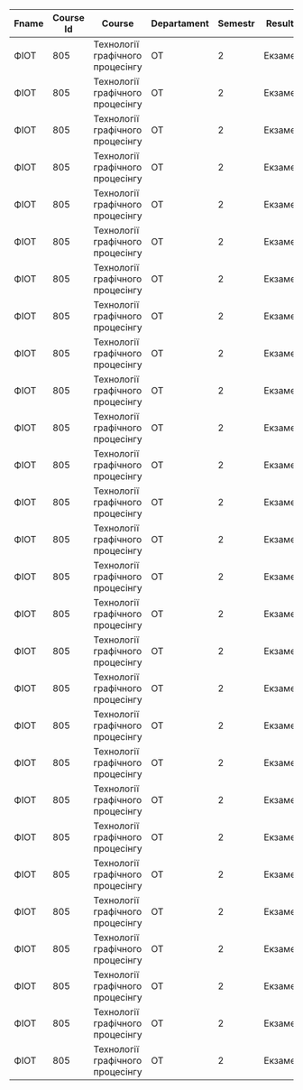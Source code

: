 ﻿| Fname | Course Id | Course                           | Departament | Semestr | Results | Level | Group   | Trainform | Student                           |
|-------|-----------|----------------------------------|-------------|---------|---------|-------|---------|-----------|-----------------------------------|
| ФІОТ  | 805       | Технології графічного процесінгу | ОТ          | 2       | Екзамен | 2     | ІА-21мп | Очна      | Бабанський Олександр Олексійович  |
| ФІОТ  | 805       | Технології графічного процесінгу | ОТ          | 2       | Екзамен | 2     | ІА-21мп | Очна      | Заславський Владислав Віталійович |
| ФІОТ  | 805       | Технології графічного процесінгу | ОТ          | 2       | Екзамен | 2     | ІА-21мп | Очна      | Кобук Назар Артурович             |
| ФІОТ  | 805       | Технології графічного процесінгу | ОТ          | 2       | Екзамен | 2     | ІК-21мп | Очна      | Авраменко Євгеній Сергійович      |
| ФІОТ  | 805       | Технології графічного процесінгу | ОТ          | 2       | Екзамен | 2     | ІМ-21мн | Очна      | Богаченко Сергій Володимирович    |
| ФІОТ  | 805       | Технології графічного процесінгу | ОТ          | 2       | Екзамен | 2     | ІМ-21мн | Очна      | Колмагін Даніл Олексійович        |
| ФІОТ  | 805       | Технології графічного процесінгу | ОТ          | 2       | Екзамен | 2     | ІМ-21мн | Очна      | Шмалько Богдан Ігорович           |
| ФІОТ  | 805       | Технології графічного процесінгу | ОТ          | 2       | Екзамен | 2     | ІМ-21мн | Очна      | Бурдейний Володимир Олексійович   |
| ФІОТ  | 805       | Технології графічного процесінгу | ОТ          | 2       | Екзамен | 2     | ІМ-21мн | Очна      | Коломієць Євгенія Валеріївна      |
| ФІОТ  | 805       | Технології графічного процесінгу | ОТ          | 2       | Екзамен | 2     | ІМ-21мн | Очна      | Лисенко Олег Олегович             |
| ФІОТ  | 805       | Технології графічного процесінгу | ОТ          | 2       | Екзамен | 2     | ІМ-21мн | Очна      | Шахова Поліна Миколаївна          |
| ФІОТ  | 805       | Технології графічного процесінгу | ОТ          | 2       | Екзамен | 2     | ІМ-21мп | Очна      | Головко Андрій Андрійович         |
| ФІОТ  | 805       | Технології графічного процесінгу | ОТ          | 2       | Екзамен | 2     | ІМ-21мп | Очна      | Мельнійчук Богдан Юрійович        |
| ФІОТ  | 805       | Технології графічного процесінгу | ОТ          | 2       | Екзамен | 2     | ІМ-21мп | Очна      | Андрейченко Кирило Олександрович  |
| ФІОТ  | 805       | Технології графічного процесінгу | ОТ          | 2       | Екзамен | 2     | ІМ-21мп | Очна      | Кришталь Дмитро Вікторович        |
| ФІОТ  | 805       | Технології графічного процесінгу | ОТ          | 2       | Екзамен | 2     | ІМ-21мп | Очна      | Мінченко Володимир Юрійович       |
| ФІОТ  | 805       | Технології графічного процесінгу | ОТ          | 2       | Екзамен | 2     | ІМ-22мп | Очна      | Прокопчук Максим Олексійович      |
| ФІОТ  | 805       | Технології графічного процесінгу | ОТ          | 2       | Екзамен | 2     | ІМ-22мп | Очна      | Гомілко Діана Володимирівна       |
| ФІОТ  | 805       | Технології графічного процесінгу | ОТ          | 2       | Екзамен | 2     | ІМ-22мп | Очна      | Федоров Даниїл Олександрович      |
| ФІОТ  | 805       | Технології графічного процесінгу | ОТ          | 2       | Екзамен | 2     | ІО-21мн | Очна      | Шкардибарда Іван Миколайович      |
| ФІОТ  | 805       | Технології графічного процесінгу | ОТ          | 2       | Екзамен | 2     | ІО-21мп | Очна      | Горохов Максим Вікторович         |
| ФІОТ  | 805       | Технології графічного процесінгу | ОТ          | 2       | Екзамен | 2     | ІО-22мп | Очна      | Стрілецький Вадим Романович       |
| ФІОТ  | 805       | Технології графічного процесінгу | ОТ          | 2       | Екзамен | 2     | ІП-21мн | Очна      | Тарасенко Михайло Валерійович     |
| ФІОТ  | 805       | Технології графічного процесінгу | ОТ          | 2       | Екзамен | 2     | ІП-22мп | Очна      | Біда Назарій Олександрович        |
| ФІОТ  | 805       | Технології графічного процесінгу | ОТ          | 2       | Екзамен | 2     | ІС-21мн | Очна      | Побежимов Анатолій Леонідович     |
| ФІОТ  | 805       | Технології графічного процесінгу | ОТ          | 2       | Екзамен | 2     | ІС-22мп | Очна      | Рижий Артур Валерійович           |
| ФІОТ  | 805       | Технології графічного процесінгу | ОТ          | 2       | Екзамен | 2     | ІС-22мп | Очна      | Чех Максим Леонідович             |
| ФІОТ  | 805       | Технології графічного процесінгу | ОТ          | 2       | Екзамен | 2     | ІС-23мп | Очна      | Симоненко Владислав Михайлович    |
